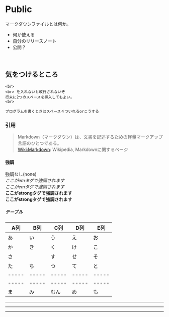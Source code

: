 # Public

マークダウンファイルとは何か。<br>
- 何か使える
- 自分のリリースノート
- 公開？
<br>


## 気をつけるところ

    <br>
    <br> を入れないと改行されないぞ
    行末に2つのスペースを挿入してもよい。  
    <br>

`プログラムを書くときはスペース４ついれるorこうする`


### 引用
>Markdown（マークダウン）は、文書を記述するための軽量マークアップ言語のひとつである。  
[Wiki:Markdown](https://ja.wikipedia.org/wiki/Markdown): Wikipedia, Markdownに関するページ


#### 強調

強調なし(none)<br>
*ここがemタグで強調されます*  
_ここがemタグで強調されます_  
**ここがstrongタグで強調されます**  
__ここがstrongタグで強調されます__  


##### テーブル  

| A列 | B列 | C列 | D列 | E列 |
|-----|-----|-----|-----|-----|
| あ | い | う | え | お |
| か | き | く | け | こ |
| さ | | す | せ | そ |
| た | ち | つ | て | と |
|-----|-----|-----|-----|-----|
|-----|-----|-----|-----|-----|
| ま | み | むん | め | も |

---
***
___
